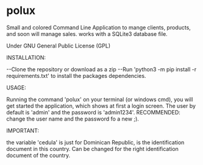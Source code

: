 # polux
Small and colored Command Line Application to mange clients, products, and soon will manage sales. works with a SQLite3 database file.

Under GNU General Public License (GPL)

INSTALLATION:

--Clone the repository or download as a zip --Run 'python3 -m pip install -r requirements.txt' to install the packages dependencies.

USAGE:

Running the command 'polux' on your terminal (or windows cmd), you will get started the application, which shows at first a login screen. The user by default is 'admin' and the password is 'admin1234'. RECOMMENDED: change the user name and the password fo a new ;).

IMPORTANT:

the variable 'cedula' is just for Dominican Republic, is the identification document in this country. Can be changed for the right identification document of the country.